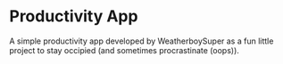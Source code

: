 # Productivity App

A simple productivity app developed by WeatherboySuper as a fun little project to stay occipied (and sometimes procrastinate (oops)).

